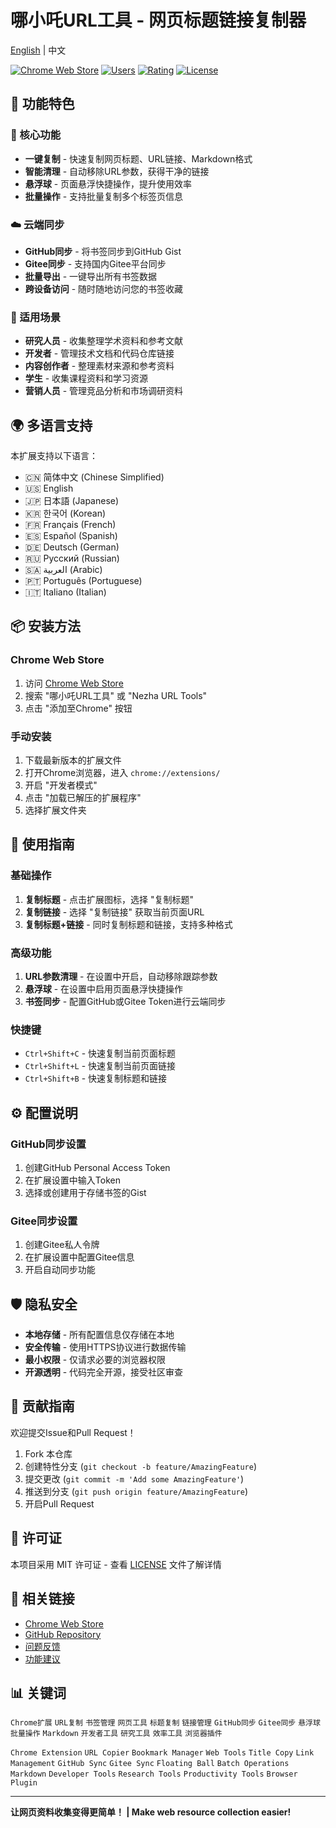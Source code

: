 # 哪小吒URL工具 - 网页标题链接复制器

[English](README_EN.md) | 中文

[![Chrome Web Store](https://img.shields.io/chrome-web-store/v/your-extension-id)](https://chrome.google.com/webstore/detail/your-extension-id)
[![Users](https://img.shields.io/chrome-web-store/users/your-extension-id)](https://chrome.google.com/webstore/detail/your-extension-id)
[![Rating](https://img.shields.io/chrome-web-store/rating/your-extension-id)](https://chrome.google.com/webstore/detail/your-extension-id)
[![License](https://img.shields.io/badge/license-MIT-blue.svg)](LICENSE)

## 🌟 功能特色

### 🚀 核心功能
- **一键复制** - 快速复制网页标题、URL链接、Markdown格式
- **智能清理** - 自动移除URL参数，获得干净的链接
- **悬浮球** - 页面悬浮快捷操作，提升使用效率
- **批量操作** - 支持批量复制多个标签页信息

### ☁️ 云端同步
- **GitHub同步** - 将书签同步到GitHub Gist
- **Gitee同步** - 支持国内Gitee平台同步
- **批量导出** - 一键导出所有书签数据
- **跨设备访问** - 随时随地访问您的书签收藏

### 🎯 适用场景
- **研究人员** - 收集整理学术资料和参考文献
- **开发者** - 管理技术文档和代码仓库链接
- **内容创作者** - 整理素材来源和参考资料
- **学生** - 收集课程资料和学习资源
- **营销人员** - 管理竞品分析和市场调研资料

## 🌍 多语言支持

本扩展支持以下语言：
- 🇨🇳 简体中文 (Chinese Simplified)
- 🇺🇸 English
- 🇯🇵 日本語 (Japanese)
- 🇰🇷 한국어 (Korean)
- 🇫🇷 Français (French)
- 🇪🇸 Español (Spanish)
- 🇩🇪 Deutsch (German)
- 🇷🇺 Русский (Russian)
- 🇸🇦 العربية (Arabic)
- 🇵🇹 Português (Portuguese)
- 🇮🇹 Italiano (Italian)

## 📦 安装方法

### Chrome Web Store
1. 访问 [Chrome Web Store](https://chrome.google.com/webstore/)
2. 搜索 "哪小吒URL工具" 或 "Nezha URL Tools"
3. 点击 "添加至Chrome" 按钮

### 手动安装
1. 下载最新版本的扩展文件
2. 打开Chrome浏览器，进入 `chrome://extensions/`
3. 开启 "开发者模式"
4. 点击 "加载已解压的扩展程序"
5. 选择扩展文件夹

## 🔧 使用指南

### 基础操作
1. **复制标题** - 点击扩展图标，选择 "复制标题"
2. **复制链接** - 选择 "复制链接" 获取当前页面URL
3. **复制标题+链接** - 同时复制标题和链接，支持多种格式

### 高级功能
1. **URL参数清理** - 在设置中开启，自动移除跟踪参数
2. **悬浮球** - 在设置中启用页面悬浮快捷操作
3. **书签同步** - 配置GitHub或Gitee Token进行云端同步

### 快捷键
- `Ctrl+Shift+C` - 快速复制当前页面标题
- `Ctrl+Shift+L` - 快速复制当前页面链接
- `Ctrl+Shift+B` - 快速复制标题和链接

## ⚙️ 配置说明

### GitHub同步设置
1. 创建GitHub Personal Access Token
2. 在扩展设置中输入Token
3. 选择或创建用于存储书签的Gist

### Gitee同步设置
1. 创建Gitee私人令牌
2. 在扩展设置中配置Gitee信息
3. 开启自动同步功能

## 🛡️ 隐私安全

- **本地存储** - 所有配置信息仅存储在本地
- **安全传输** - 使用HTTPS协议进行数据传输
- **最小权限** - 仅请求必要的浏览器权限
- **开源透明** - 代码完全开源，接受社区审查

## 🤝 贡献指南

欢迎提交Issue和Pull Request！

1. Fork 本仓库
2. 创建特性分支 (`git checkout -b feature/AmazingFeature`)
3. 提交更改 (`git commit -m 'Add some AmazingFeature'`)
4. 推送到分支 (`git push origin feature/AmazingFeature`)
5. 开启Pull Request

## 📄 许可证

本项目采用 MIT 许可证 - 查看 [LICENSE](LICENSE) 文件了解详情

## 🔗 相关链接

- [Chrome Web Store](https://chrome.google.com/webstore/)
- [GitHub Repository](https://github.com/dst1213/nz-tools)
- [问题反馈](https://github.com/dst1213/nz-tools/issues)
- [功能建议](https://github.com/dst1213/nz-tools/discussions)

## 📊 关键词

`Chrome扩展` `URL复制` `书签管理` `网页工具` `标题复制` `链接管理` `GitHub同步` `Gitee同步` `悬浮球` `批量操作` `Markdown` `开发者工具` `研究工具` `效率工具` `浏览器插件`

`Chrome Extension` `URL Copier` `Bookmark Manager` `Web Tools` `Title Copy` `Link Management` `GitHub Sync` `Gitee Sync` `Floating Ball` `Batch Operations` `Markdown` `Developer Tools` `Research Tools` `Productivity Tools` `Browser Plugin`

---

**让网页资料收集变得更简单！ | Make web resource collection easier!**

